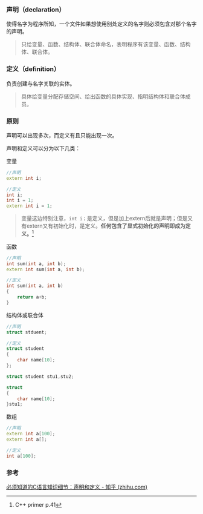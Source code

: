 ### 声明（declaration）

使得名字为程序所知，一个文件如果想使用别处定义的名字则必须包含对那个名字的声明。

> 只给变量、函数、结构体、联合体命名，表明程序有该变量、函数、结构体、联合体。

### 定义（definition）

负责创建与名字关联的实体。

> 具体给变量分配存储空间、给出函数的具体实现、指明结构体和联合体成员。

### 原则

声明可以出现多次，而定义有且只能出现一次。



声明和定义可以分为以下几类：

变量

``` C++
//声明
extern int i;

//定义
int i;             
int i = 1;		   
extern int i = 1;  
```

> 变量这边特别注意，`int i；`是定义，但是加上extern后就是声明；但是又有extern又有初始化时，是定义。**任何包含了显式初始化的声明即成为定义。**[^1]

函数

``` c++
//声明
int sum(int a, int b);          
extern int sum(int a, int b);   

//定义
int sum(int a, int b)          
{
    return a+b;
}
```

结构体或联合体

``` c++
//声明
struct stduent;

//定义
struct student
{
    char name[10];
};

struct student stu1,stu2;

struct
{
    char name[10];
}stu1;
```

数组

```c++
//声明
extern int a[100];
extern int a[];

//定义
int a[100];
```



### 参考

[必须知道的C语言知识细节：声明和定义 - 知乎 (zhihu.com)](https://zhuanlan.zhihu.com/p/162578969)

[^1]:C++ primer  p.41

